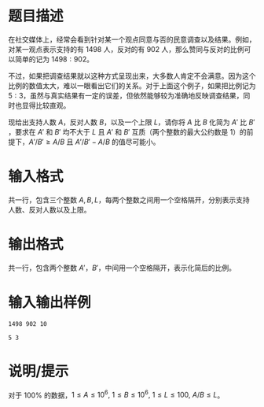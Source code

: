 # 题目描述

在社交媒体上，经常会看到针对某一个观点同意与否的民意调查以及结果。例如，对某一观点表示支持的有 $1498$ 人，反对的有 $902$ 人，那么赞同与反对的比例可以简单的记为 $1498:902$。

不过，如果把调查结果就以这种方式呈现出来，大多数人肯定不会满意。因为这个比例的数值太大，难以一眼看出它们的关系。对于上面这个例子，如果把比例记为 $5:3$，虽然与真实结果有一定的误差，但依然能够较为准确地反映调查结果，同时也显得比较直观。

现给出支持人数 $A$，反对人数 $B$，以及一个上限 $L$，请你将 $A$ 比 $B$ 化简为 $A'$ 比 $B'$ ，要求在 $A'$ 和 $B'$ 均不大于 $L$ 且 $A'$ 和 $B'$ 互质（两个整数的最大公约数是 $1$）的前提下，$A'/B' \geq A/B$ 且 $A'/B' - A/B$ 的值尽可能小。

# 输入格式

共一行，包含三个整数 $A,B,L$，每两个整数之间用一个空格隔开，分别表示支持人数、反对人数以及上限。

# 输出格式

共一行，包含两个整数 $A'$，$B'$，中间用一个空格隔开，表示化简后的比例。

# 输入输出样例

```input1
1498 902 10
```

```output1
5 3
```

# 说明/提示

对于 $100 \%$ 的数据，$1 \leq A \leq {10}^6,~1 \leq B \leq {10}^6,~1 \leq L \leq 100,~A/B \leq L$。
